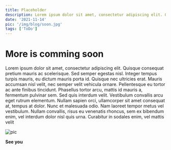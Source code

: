 ```yaml
---
title: Placeholder
description: Lorem ipsum dolor sit amet, consectetur adipiscing elit. Quisque consequat pretium mauris ac scelerisque. Sed semper egestas nisl. Integer tempus turpis mauris, eu dictum mauris porta id.
date: '2021-11-14'
pic: '/img/blog/soon.jpg'
tags: ['ToDo']
---
```


# More is comming soon

Lorem ipsum dolor sit amet, consectetur adipiscing elit. Quisque consequat pretium mauris ac scelerisque. Sed semper egestas nisl. Integer tempus turpis mauris, eu dictum mauris porta id. Quisque nec ultricies erat. Mauris accumsan nisl velit, nec semper velit vehicula ornare. Pellentesque eu tortor ac ante finibus tincidunt. Phasellus tortor arcu, mattis id mauris a, fermentum pulvinar sem. Sed quis interdum velit. Vestibulum convallis arcu eget rutrum elementum. Nullam sapien orci, ullamcorper sit amet consequat at, tempus at dolor. Nunc et malesuada odio. Nam laoreet tempor metus vel vestibulum. Nullam convallis, risus eu venenatis rhoncus, sem ex bibendum enim, vel interdum dolor nisl quis urna. Curabitur in sodales enim, vel mattis velit

![pic](/img/blog/soon.jpg)

**See you**
